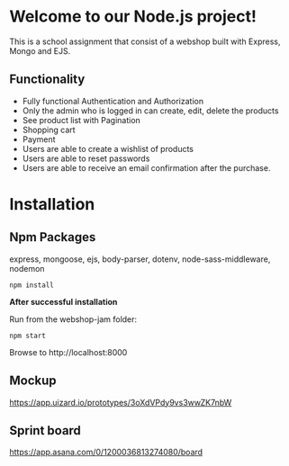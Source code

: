 # Welcome to our Node.js project!

This is a school assignment that consist of a webshop built with Express, Mongo and EJS.

## Functionality

- Fully functional Authentication and Authorization
- Only the admin who is logged in can create, edit, delete the products
- See product list with Pagination
- Shopping cart
- Payment 
- Users are able to create a wishlist of products
- Users are able to reset passwords
- Users are able to receive an email confirmation after the purchase.

# Installation

## Npm Packages

express, mongoose, ejs, body-parser, dotenv, node-sass-middleware, nodemon

`npm install`

**After successful installation**

Run from the webshop-jam folder: 

`npm start`

Browse to http://localhost:8000

## Mockup

https://app.uizard.io/prototypes/3oXdVPdy9vs3wwZK7nbW

## Sprint board 

https://app.asana.com/0/1200036813274080/board

